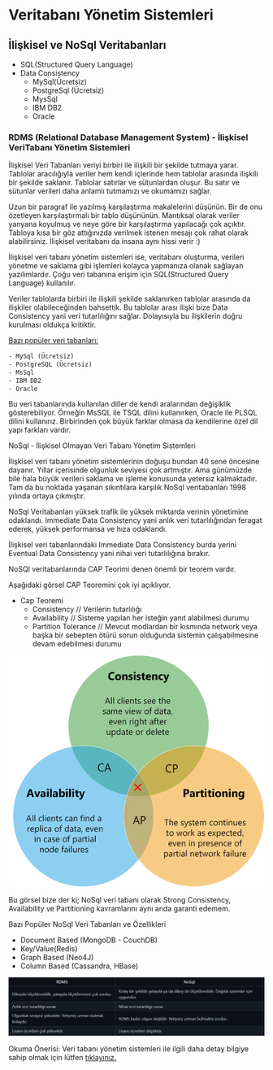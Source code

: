 # Veritabanı Yönetim Sistemleri

## İlişkisel ve NoSql Veritabanları
- SQL(Structured Query Language)
- Data Consistency
    - MySql(Ücretsiz)
    - PostgreSql (Ücretsiz)
    - MysSql
    - IBM DB2
    - Oracle

### RDMS (Relational Database Management System) - İlişkisel VeriTabanı Yönetim Sistemleri

İlişkisel Veri Tabanları veriyi birbiri ile ilişkili bir şekilde tutmaya yarar. Tablolar aracılığıyla veriler hem kendi içlerinde hem tablolar arasında ilişkili bir şekilde saklanır. Tablolar satırlar ve sütunlardan oluşur. Bu satır ve sütunlar verileri daha anlamlı tutmamızı ve okumamızı sağlar.

Uzun bir paragraf ile yazılmış karşılaştırma makalelerini düşünün. Bir de onu özetleyen karşılaştırmalı bir tablo düşününün. Mantıksal olarak veriler yanyana koyulmuş ve neye göre bir karşılaştırma yapılacağı çok açıktır. Tabloya kısa bir göz attığınızda verilmek istenen mesajı çok rahat olarak alabilirsiniz. İlişkisel veritabanı da insana aynı hissi verir :)

İlişkisel veri tabanı yönetim sistemleri ise, veritabanı oluşturma, verileri yönetme ve saklama gibi işlemleri kolayca yapmanıza olanak sağlayan yazılımlardır. Çoğu veri tabanına erişim için SQL(Structured Query Language) kullanılır.

Veriler tablolarda birbiri ile ilişkili şekilde saklanırken tablolar arasında da ilişkiler olabileceğinden bahsettik. Bu tablolar arası ilişki bize Data Consistency yani veri tutarlılığını sağlar. Dolayısıyla bu ilişkilerin doğru kurulması oldukça kritiktir.

<u>Bazı popüler veri tabanları:</u>

    - MySql (Ücretsiz)
    - PostgreSQL (Ücretsiz)
    - MsSql
    - IBM DB2
    - Oracle

Bu veri tabanlarında kullanılan diller de kendi aralarından değişiklik gösterebiliyor. Örneğin MsSQL ile TSQL dilini kullanırken, Oracle ile PLSQL dilini kullanırız. Birbirinden çok büyük farklar olmasa da kendilerine özel dil yapı farkları vardır.

NoSql - İlişkisel Olmayan Veri Tabanı Yönetim Sistemleri

İlişkisel veri tabanı yönetim sistemlerinin doğuşu bundan 40 sene öncesine dayanır. Yıllar içerisinde olgunluk seviyesi çok artmıştır. Ama günümüzde bile hala büyük verileri saklama ve işleme konusunda yetersiz kalmaktadır. Tam da bu noktada yaşanan sıkıntılara karşılık NoSql veritabanları 1998 yılında ortaya çıkmıştır.

NoSql Veritabanları yüksek trafik ile yüksek miktarda verinin yönetimine odaklandı. Immediate Data Consistency yani anlık veri tutarlılığından feragat ederek, yüksek performansa ve hıza odaklandı.

İlişkisel veri tabanlarındaki Immediate Data Consistency burda yerini Eventual Data Consistency yani nihai veri tutarlılığına bırakır.

NoSQl veritabanlarında CAP Teorimi denen önemli bir teorem vardır.

Aşağıdaki görsel CAP Teoremini çok iyi açıklıyor.

- Cap Teoremi
    - Consistency // Verilerin tutarlılığı
    - Availability // Sisteme yapılan her isteğin yanıt alabilmesi durumu
    - Partition Tolerance // Mevcut modlardan bir kısmında network veya başka bir sebepten ötürü sorun olduğunda sistemin çalışabilmesine devam edebilmesi durumu

![ortak yanları](https://raw.githubusercontent.com/devrimmehmet/Patika.Dev/master/Orta%20Seviye%20.Net%20Core%20Patikas%C4%B1/.Net%20Core/Veritaban%C4%B1%20Y%C3%B6netim%20Sistemleri/ref-property-in-dbtable.png)

Bu görsel bize der ki; NoSql veri tabanı olarak Strong Consistency, Availability ve Partitioning kavramlarını aynı anda garanti edemem.

Bazı Popüler NoSql Veri Tabanları ve Özellikleri

- Document Based (MongoDB - CouchDB)
- Key/Value(Redis)
- Graph Based (Neo4J)
- Column Based (Cassandra, HBase)

![farklar](https://raw.githubusercontent.com/devrimmehmet/Patika.Dev/master/Orta%20Seviye%20.Net%20Core%20Patikas%C4%B1/.Net%20Core/Veritaban%C4%B1%20Y%C3%B6netim%20Sistemleri/2.png)

Okuma Önerisi: Veri tabanı yönetim sistemleri ile ilgili daha detay bilgiye sahip olmak için lütfen [tıklayınız.](https://medium.com/devopsturkiye/microservice-mimarilerde-veritaban%C4%B1-tasar%C4%B1m%C4%B1-d58371ec466)